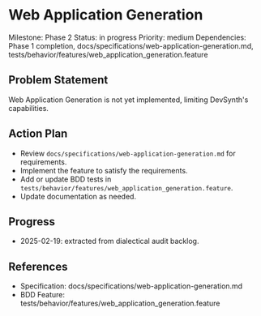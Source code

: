 # Web Application Generation
Milestone: Phase 2
Status: in progress
Priority: medium
Dependencies: Phase 1 completion, docs/specifications/web-application-generation.md, tests/behavior/features/web_application_generation.feature

## Problem Statement
Web Application Generation is not yet implemented, limiting DevSynth's capabilities.


## Action Plan
- Review `docs/specifications/web-application-generation.md` for requirements.
- Implement the feature to satisfy the requirements.
- Add or update BDD tests in `tests/behavior/features/web_application_generation.feature`.
- Update documentation as needed.

## Progress
- 2025-02-19: extracted from dialectical audit backlog.

## References
- Specification: docs/specifications/web-application-generation.md
- BDD Feature: tests/behavior/features/web_application_generation.feature
